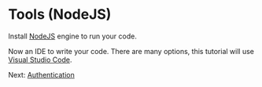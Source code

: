 # Tools (NodeJS)

Install [NodeJS](http://nodejs.org) engine to run your code. 

Now an IDE to write your code. There are many options, this tutorial will use [Visual Studio Code](https://code.visualstudio.com/).

Next: [Authentication](oauth/)